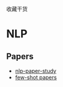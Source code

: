 ---
---

收藏干货

<!--more-->

# NLP

## Papers

* [nlp-paper-study](https://github.com/km1994/nlp_paper_study)
* [few-shot papers](https://docs.google.com/spreadsheets/d/1YfuUjrqCGLW0aq2l8QsCIOS0N1fwhtrTvyGI5EqUkMs/edit#gid=0)



